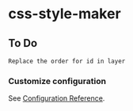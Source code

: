# css-style-maker

## To Do
```
Replace the order for id in layer
```

### Customize configuration
See [Configuration Reference](https://cli.vuejs.org/config/).
